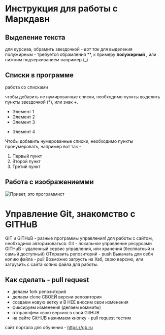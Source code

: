 # Инструкция для работы с Маркдавн

## Выделение текста

для курсива, обрамить звездочкой - *вот так*
для выделения полужирным - требуется обрамления **, к примеру **полужирный** , или нижним подчеркиванием например (_)

## Списки в программе

работа со списками

чтобы добавить не нумированные списки, необходимо пункты выделить пункты звездочкой (*), или знак +.
* Элемент 1
* Элемент 2
* Элемент 3
+ Элемент 4

Чтобы добавить нумерованные списки, необходимо пункты пронумеровать, например вот так - 
1. Первый пункт
2. Второй пункт
3. Третий пункт

## Работа с изображениемми

![Привет, это программист](pikch.jpg)

# Управление Git, знакомство с GITHuB

GIT и GITHuB - разные программы управления!
для работы с сайтом, необходимо авторизоваться.
Git - локальное управление ресурсами
GITHuB - удаленный сервис управления, или хранения (бесплатный и самый доступный)
ОТправить репозиторий - push
Выкачать для себя копию файла - pull
Возможно загрусть на Хаб, свою версию, или загрузить с сайта копию файла для работы.

## Как сделать - pull request
* делаем fork  репозиторий
* делаем clone СВОЕЙ версии репозитория
* создаем новую ветку и В НЕЕ вносим свои изменения
* фиксируем изменения (делаем коммиты)
* отправлфем свою версию в свой GitHUB
* на сайте GitHUB нажимаем кнопку - pull request
тестим

сайт портала для обучения - https://gb.ru
